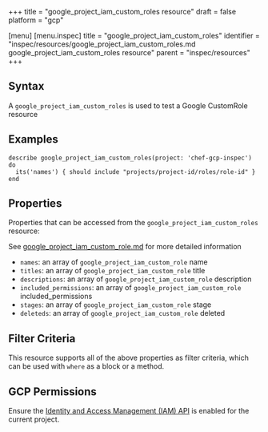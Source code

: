 +++
title = "google_project_iam_custom_roles resource"
draft = false
platform = "gcp"

[menu]
  [menu.inspec]
    title = "google_project_iam_custom_roles"
    identifier = "inspec/resources/google_project_iam_custom_roles.md google_project_iam_custom_roles resource"
    parent = "inspec/resources"
+++


## Syntax
A `google_project_iam_custom_roles` is used to test a Google CustomRole resource

## Examples
```
describe google_project_iam_custom_roles(project: 'chef-gcp-inspec') do
  its('names') { should include "projects/project-id/roles/role-id" }
end
```

## Properties
Properties that can be accessed from the `google_project_iam_custom_roles` resource:

See [google_project_iam_custom_role.md](google_project_iam_custom_role.md) for more detailed information
  * `names`: an array of `google_project_iam_custom_role` name
  * `titles`: an array of `google_project_iam_custom_role` title
  * `descriptions`: an array of `google_project_iam_custom_role` description
  * `included_permissions`: an array of `google_project_iam_custom_role` included_permissions
  * `stages`: an array of `google_project_iam_custom_role` stage
  * `deleteds`: an array of `google_project_iam_custom_role` deleted

## Filter Criteria
This resource supports all of the above properties as filter criteria, which can be used
with `where` as a block or a method.

## GCP Permissions

Ensure the [Identity and Access Management (IAM) API](https://console.cloud.google.com/apis/library/iam.googleapis.com/) is enabled for the current project.
